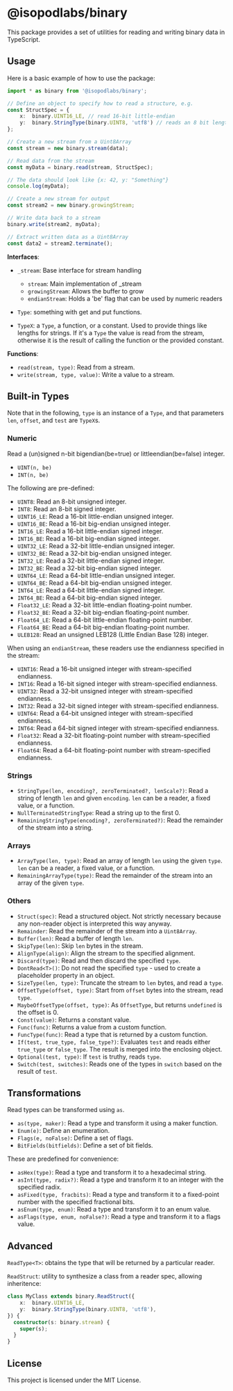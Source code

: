 # @isopodlabs/binary

This package provides a set of utilities for reading and writing binary data in TypeScript.

## Usage

Here is a basic example of how to use the package:

```typescript
import * as binary from '@isopodlabs/binary';

// Define an object to specify how to read a structure, e.g.
const StructSpec = {
    x:  binary.UINT16_LE, // read 16-bit little-endian
    y:  binary.StringType(binary.UINT8, 'utf8') // reads an 8 bit length, and reads a string of that length
};

// Create a new stream from a Uint8Array
const stream = new binary.stream(data);

// Read data from the stream
const myData = binary.read(stream, StructSpec);

// The data should look like {x: 42, y: "Something"}
console.log(myData);

// Create a new stream for output
const stream2 = new binary.growingStream;

// Write data back to a stream
binary.write(stream2, myData);

// Extract written data as a Uint8Array
const data2 = stream2.terminate();
```

**Interfaces**:

- `_stream`: Base interface for stream handling
  - `stream`: Main implementation of _stream
  - `growingStream`: Allows the buffer to grow
  - `endianStream`: Holds a 'be' flag that can be used by numeric readers

- `Type`: something with get and put functions.
- `TypeX`: a `Type`, a function, or a constant. Used to provide things like lengths for strings. If it's a `Type` the value is read from the stream, otherwise it is the result of calling the function or the provided constant.

**Functions**:

- `read(stream, type)`: Read from a stream.
- `write(stream, type, value)`: Write a value to a stream.

## Built-in Types

Note that in the following, `type` is an instance of a `Type`, and that parameters `len`, `offset`, and `test` are `TypeX`s.

### Numeric

Read a (un)signed n-bit bigendian(be=true) or littleendian(be=false) integer.

- `UINT(n, be)`
- `INT(n, be)`

The following are pre-defined:

- `UINT8`: Read an 8-bit unsigned integer.
- `INT8`: Read an 8-bit signed integer.
- `UINT16_LE`: Read a 16-bit little-endian unsigned integer.
- `UINT16_BE`: Read a 16-bit big-endian unsigned integer.
- `INT16_LE`: Read a 16-bit little-endian signed integer.
- `INT16_BE`: Read a 16-bit big-endian signed integer.
- `UINT32_LE`: Read a 32-bit little-endian unsigned integer.
- `UINT32_BE`: Read a 32-bit big-endian unsigned integer.
- `INT32_LE`: Read a 32-bit little-endian signed integer.
- `INT32_BE`: Read a 32-bit big-endian signed integer.
- `UINT64_LE`: Read a 64-bit little-endian unsigned integer.
- `UINT64_BE`: Read a 64-bit big-endian unsigned integer.
- `INT64_LE`: Read a 64-bit little-endian signed integer.
- `INT64_BE`: Read a 64-bit big-endian signed integer.
- `Float32_LE`: Read a 32-bit little-endian floating-point number.
- `Float32_BE`: Read a 32-bit big-endian floating-point number.
- `Float64_LE`: Read a 64-bit little-endian floating-point number.
- `Float64_BE`: Read a 64-bit big-endian floating-point number.
- `ULEB128`: Read an unsigned LEB128 (Little Endian Base 128) integer.

When using an `endianStream`, these readers use the endianness specified in the stream:

- `UINT16`: Read a 16-bit unsigned integer with stream-specified endianness.
- `INT16`: Read a 16-bit signed integer with stream-specified endianness.
- `UINT32`: Read a 32-bit unsigned integer with stream-specified endianness.
- `INT32`: Read a 32-bit signed integer with stream-specified endianness.
- `UINT64`: Read a 64-bit unsigned integer with stream-specified endianness.
- `INT64`: Read a 64-bit signed integer with stream-specified endianness.
- `Float32`: Read a 32-bit floating-point number with stream-specified endianness.
- `Float64`: Read a 64-bit floating-point number with stream-specified endianness.

### Strings

- `StringType(len, encoding?, zeroTerminated?, lenScale?)`: Read a string of length `len` and given `encoding`. `len` can be a reader, a fixed value, or a function.
- `NullTerminatedStringType`: Read a string up to the first 0.
- `RemainingStringType(encoding?, zeroTerminated?)`: Read the remainder of the stream into a string.

### Arrays

- `ArrayType(len, type)`: Read an array of length `len` using the given `type`. `len` can be a reader, a fixed value, or a function.
- `RemainingArrayType(type)`: Read the remainder of the stream into an array of the given `type`.

### Others

- `Struct(spec)`: Read a structured object. Not strictly necessary because any non-reader object is interpreted this way anyway.
- `Remainder`: Read the remainder of the stream into a `Uint8Array`.
- `Buffer(len)`: Read a buffer of length `len`.
- `SkipType(len)`: Skip `len` bytes in the stream.
- `AlignType(align)`: Align the stream to the specified alignment.
- `Discard(type)`: Read and then discard the specified `type`.
- `DontRead<T>()`: Do not read the specified `type` - used to create a placeholder property in an object.
- `SizeType(len, type)`: Truncate the stream to `len` bytes, and read a `type`.
- `OffsetType(offset, type)`: Start from `offset` bytes into the stream, read `type`.
- `MaybeOffsetType(offset, type)`: As `OffsetType`, but returns `undefined` is the offset is 0.
- `Const(value)`: Returns a constant value.
- `Func(func)`: Returns a value from a custom function.
- `FuncType(func)`: Read a type that is returned by a custom function.
- `If(test, true_type, false_type?)`: Evaluates `test` and reads either `true_type` or `false_type`. The result is merged into the enclosing object.
- `Optional(test, type)`: If `test` is truthy, reads `type`.
- `Switch(test, switches)`: Reads one of the types in `switch` based on the result of `test`.

## Transformations

Read types can be transformed using `as`.

- `as(type, maker)`: Read a type and transform it using a maker function.
- `Enum(e)`: Define an enumeration.
- `Flags(e, noFalse)`: Define a set of flags.
- `BitFields(bitfields)`: Define a set of bit fields.

These are predefined for convenience:

- `asHex(type)`: Read a type and transform it to a hexadecimal string.
- `asInt(type, radix?)`: Read a type and transform it to an integer with the specified radix.
- `asFixed(type, fracbits)`: Read a type and transform it to a fixed-point number with the specified fractional bits.
- `asEnum(type, enum)`: Read a type and transform it to an enum value.
- `asFlags(type, enum, noFalse?)`: Read a type and transform it to a flags value.


## Advanced

`ReadType<T>`: obtains the type that will be returned by a particular reader.

`ReadStruct`: utility to synthesize a class from a reader spec, allowing inheritence:

```typescript
class MyClass extends binary.ReadStruct({
    x:  binary.UINT16_LE,
    y:  binary.StringType(binary.UINT8, 'utf8'),
}) {
  constructor(s: binary.stream) {
    super(s);
  }
}
```

## License

This project is licensed under the MIT License.